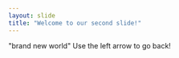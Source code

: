 ```yaml
---
layout: slide
title: "Welcome to our second slide!"
---
```

"brand new world"
Use the left arrow to go back!
